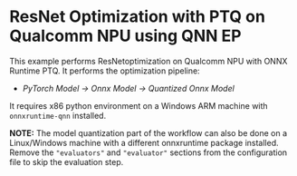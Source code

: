 # ResNet Optimization with PTQ on Qualcomm NPU using QNN EP

This example performs ResNetoptimization on Qualcomm NPU with ONNX Runtime PTQ. It performs the optimization pipeline:
- *PyTorch Model -> Onnx Model -> Quantized Onnx Model*

It requires x86 python environment on a Windows ARM machine with `onnxruntime-qnn` installed.

**NOTE:** The model quantization part of the workflow can also be done on a Linux/Windows machine with a different onnxruntime package installed. Remove the `"evaluators"` and `"evaluator"` sections from the configuration file to skip the evaluation step.
